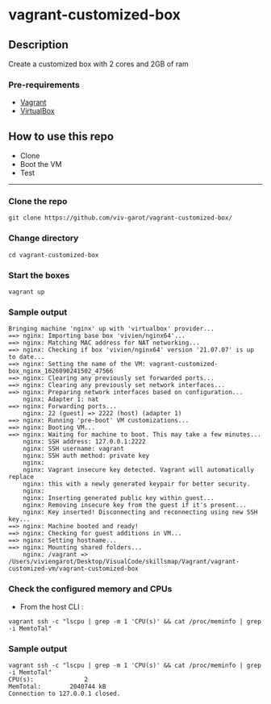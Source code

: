 # vagrant-customized-box

## Description
Create a customized box with 2 cores and 2GB of ram

### Pre-requirements

* [Vagrant](https://www.vagrantup.com/downloads)
* [VirtualBox](https://www.virtualbox.org/wiki/Downloads)

## How to use this repo

- Clone
- Boot the VM
- Test

---

### Clone the repo

```
git clone https://github.com/viv-garot/vagrant-customized-box/
```

### Change directory

```
cd vagrant-customized-box
```

### Start the boxes

```
vagrant up
```

### Sample output

```
Bringing machine 'nginx' up with 'virtualbox' provider...
==> nginx: Importing base box 'vivien/nginx64'...
==> nginx: Matching MAC address for NAT networking...
==> nginx: Checking if box 'vivien/nginx64' version '21.07.07' is up to date...
==> nginx: Setting the name of the VM: vagrant-customized-box_nginx_1626090241502_47566
==> nginx: Clearing any previously set forwarded ports...
==> nginx: Clearing any previously set network interfaces...
==> nginx: Preparing network interfaces based on configuration...
    nginx: Adapter 1: nat
==> nginx: Forwarding ports...
    nginx: 22 (guest) => 2222 (host) (adapter 1)
==> nginx: Running 'pre-boot' VM customizations...
==> nginx: Booting VM...
==> nginx: Waiting for machine to boot. This may take a few minutes...
    nginx: SSH address: 127.0.0.1:2222
    nginx: SSH username: vagrant
    nginx: SSH auth method: private key
    nginx:
    nginx: Vagrant insecure key detected. Vagrant will automatically replace
    nginx: this with a newly generated keypair for better security.
    nginx:
    nginx: Inserting generated public key within guest...
    nginx: Removing insecure key from the guest if it's present...
    nginx: Key inserted! Disconnecting and reconnecting using new SSH key...
==> nginx: Machine booted and ready!
==> nginx: Checking for guest additions in VM...
==> nginx: Setting hostname...
==> nginx: Mounting shared folders...
    nginx: /vagrant => /Users/viviengarot/Desktop/VisualCode/skillsmap/Vagrant/vagrant-customized-vm/vagrant-customized-box
```

### Check the configured memory and CPUs

- From the host CLI :

```
vagrant ssh -c "lscpu | grep -m 1 'CPU(s)' && cat /proc/meminfo | grep -i MemtoTal"
```

### Sample output

```
vagrant ssh -c "lscpu | grep -m 1 'CPU(s)' && cat /proc/meminfo | grep -i MemtoTal"
CPU(s):              2
MemTotal:        2040744 kB
Connection to 127.0.0.1 closed.
```
